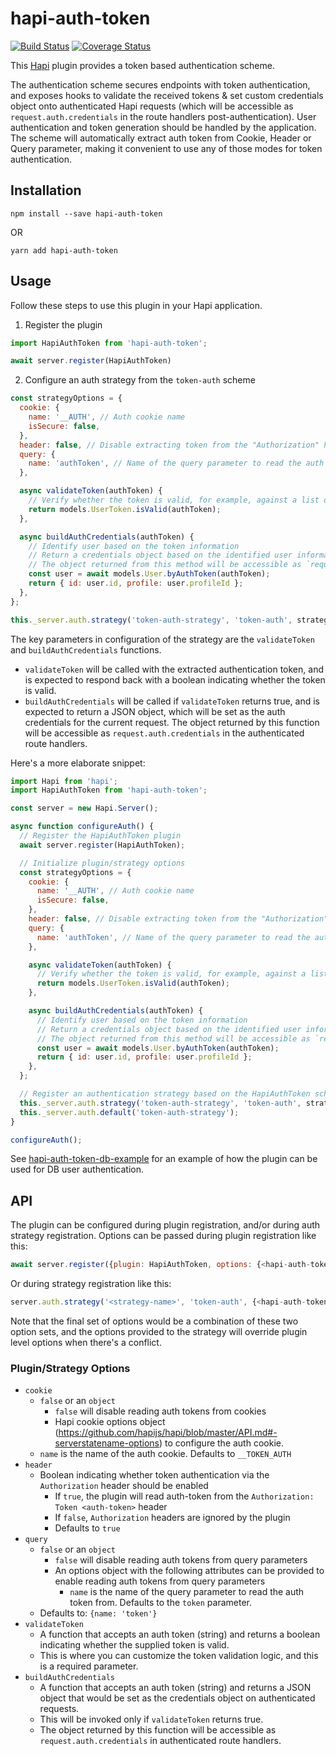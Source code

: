 # hapi-auth-token

[![Build Status](https://travis-ci.org/CodeMangler/hapi-auth-token.svg?branch=master)](https://travis-ci.org/CodeMangler/hapi-auth-token)
[![Coverage Status](https://coveralls.io/repos/github/CodeMangler/hapi-auth-token/badge.svg)](https://coveralls.io/github/CodeMangler/hapi-auth-token)

This [Hapi](https://github.com/hapijs/hapi) plugin provides a token based authentication scheme.

The authentication scheme secures endpoints with token authentication, and exposes hooks to validate
the received tokens & set custom credentials object onto authenticated Hapi requests (which will be
accessible as `request.auth.credentials` in the route handlers post-authentication).
User authentication and token generation should be handled by the application.
The scheme will automatically extract auth token from Cookie, Header or Query parameter,
making it convenient to use any of those modes for token authentication.

## Installation

`npm install --save hapi-auth-token`

OR

`yarn add hapi-auth-token`

## Usage
Follow these steps to use this plugin in your Hapi application.

1. Register the plugin
  ```javascript
  import HapiAuthToken from 'hapi-auth-token';

  await server.register(HapiAuthToken)
  ```

2. Configure an auth strategy from the `token-auth` scheme
  ```javascript
  const strategyOptions = {
    cookie: {
      name: '__AUTH', // Auth cookie name
      isSecure: false,
    },
    header: false, // Disable extracting token from the "Authorization" header
    query: {
      name: 'authToken', // Name of the query parameter to read the auth token from
    },

    async validateToken(authToken) {
      // Verify whether the token is valid, for example, against a list of existing tokens like below
      return models.UserToken.isValid(authToken);
    },

    async buildAuthCredentials(authToken) {
      // Identify user based on the token information
      // Return a credentials object based on the identified user information
      // The object returned from this method will be accessible as `request.auth.credentials` in authenticated handlers
      const user = await models.User.byAuthToken(authToken);
      return { id: user.id, profile: user.profileId };
    },
  };

  this._server.auth.strategy('token-auth-strategy', 'token-auth', strategyOptions);
  ```

The key parameters in configuration of the strategy are the `validateToken` and `buildAuthCredentials` functions.
- `validateToken` will be called with the extracted authentication token, and is expected to respond back with a boolean indicating whether the token is valid.
- `buildAuthCredentials` will be called if `validateToken` returns true, and is expected to return a JSON object, which will be set as the auth credentials for the current request.
The object returned by this function will be accessible as `request.auth.credentials` in the authenticated route handlers.

Here's a more elaborate snippet:

```javascript
import Hapi from 'hapi';
import HapiAuthToken from 'hapi-auth-token';

const server = new Hapi.Server();

async function configureAuth() {
  // Register the HapiAuthToken plugin
  await server.register(HapiAuthToken);

  // Initialize plugin/strategy options
  const strategyOptions = {
    cookie: {
      name: '__AUTH', // Auth cookie name
      isSecure: false,
    },
    header: false, // Disable extracting token from the "Authorization" header
    query: {
      name: 'authToken', // Name of the query parameter to read the auth token from
    },

    async validateToken(authToken) {
      // Verify whether the token is valid, for example, against a list of existing tokens like below
      return models.UserToken.isValid(authToken);
    },

    async buildAuthCredentials(authToken) {
      // Identify user based on the token information
      // Return a credentials object based on the identified user information
      // The object returned from this method will be accessible as `request.auth.credentials` in authenticated handlers
      const user = await models.User.byAuthToken(authToken);
      return { id: user.id, profile: user.profileId };
    },
  };

  // Register an authentication strategy based on the HapiAuthToken scheme
  this._server.auth.strategy('token-auth-strategy', 'token-auth', strategyOptions);
  this._server.auth.default('token-auth-strategy');
}

configureAuth();
```

See [hapi-auth-token-db-example](https://github.com/CodeMangler/hapi-auth-token-db-example) for an example of how the plugin can be used for DB user authentication.

## API
The plugin can be configured during plugin registration, and/or during auth strategy registration.
Options can be passed during plugin registration like this:
  ```javascript
  await server.register({plugin: HapiAuthToken, options: {<hapi-auth-token-options>}});
  ```
Or during strategy registration like this:
  ```javascript
  server.auth.strategy('<strategy-name>', 'token-auth', {<hapi-auth-token-options>});
  ```
Note that the final set of options would be a combination of these two option sets, and the options provided to the strategy will override plugin level options when there's a conflict.

### Plugin/Strategy Options
- `cookie`
  - `false` or an `object`
    - `false` will disable reading auth tokens from cookies
    - Hapi cookie options object (https://github.com/hapijs/hapi/blob/master/API.md#-serverstatename-options) to configure the auth cookie.
  - `name` is the name of the auth cookie. Defaults to `__TOKEN_AUTH`
- `header`
  - Boolean indicating whether token authentication via the `Authorization` header should be enabled
    - If `true`, the plugin will read auth-token from the `Authorization: Token <auth-token>` header
    - If `false`, `Authorization` headers are ignored by the plugin
    - Defaults to `true`
- `query`
  - `false` or an `object`
    - `false` will disable reading auth tokens from query parameters
    - An options object with the following attributes can be provided to enable reading auth tokens from query parameters
      - `name` is the name of the query parameter to read the auth token from. Defaults to the `token` parameter.
  - Defaults to: `{name: 'token'}`
- `validateToken`
  - A function that accepts an auth token (string) and returns a boolean indicating whether the supplied token is valid.
  - This is where you can customize the token validation logic, and this is a required parameter.
- `buildAuthCredentials`
  - A function that accepts an auth token (string) and returns a JSON object that would be set as the credentials object on authenticated requests.
  - This will be invoked only if `validateToken` returns true.
  - The object returned by this function will be accessible as `request.auth.credentials` in authenticated route handlers.
